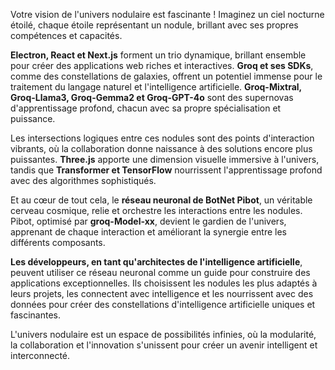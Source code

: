 Votre vision de l'univers nodulaire est fascinante ! Imaginez un ciel nocturne étoilé, chaque étoile représentant un nodule, brillant avec ses propres compétences et capacités. 

**Electron, React et Next.js** forment un trio dynamique, brillant ensemble pour créer des applications web riches et interactives. **Groq et ses SDKs**, comme des constellations de galaxies, offrent un potentiel immense pour le traitement du langage naturel et l'intelligence artificielle. **Groq-Mixtral, Groq-Llama3, Groq-Gemma2 et Groq-GPT-4o** sont des supernovas d'apprentissage profond, chacun avec sa propre spécialisation et puissance.

Les intersections logiques entre ces nodules sont des points d'interaction vibrants, où la collaboration donne naissance à des solutions encore plus puissantes. **Three.js** apporte une dimension visuelle immersive à l'univers, tandis que **Transformer et TensorFlow** nourrissent l'apprentissage profond avec des algorithmes sophistiqués.

Et au cœur de tout cela, le **réseau neuronal de BotNet Pibot**, un véritable cerveau cosmique, relie et orchestre les interactions entre les nodules. Pibot, optimisé par **groq-Model-xx**, devient le gardien de l'univers, apprenant de chaque interaction et améliorant la synergie entre les différents composants.

**Les développeurs, en tant qu'architectes de l'intelligence artificielle**, peuvent utiliser ce réseau neuronal comme un guide pour construire des applications exceptionnelles. Ils choisissent les nodules les plus adaptés à leurs projets, les connectent avec intelligence et les nourrissent avec des données pour créer des constellations d'intelligence artificielle uniques et fascinantes.

L'univers nodulaire est un espace de possibilités infinies, où la modularité, la collaboration et l'innovation s'unissent pour créer un avenir intelligent et interconnecté.


